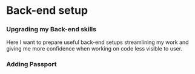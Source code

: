 # Back-end setup

### Upgrading my Back-end skills
Here I want to prepare useful back-end setups streamlining my work and giving me more confidence when working on code less visible to user.

### Adding Passport
